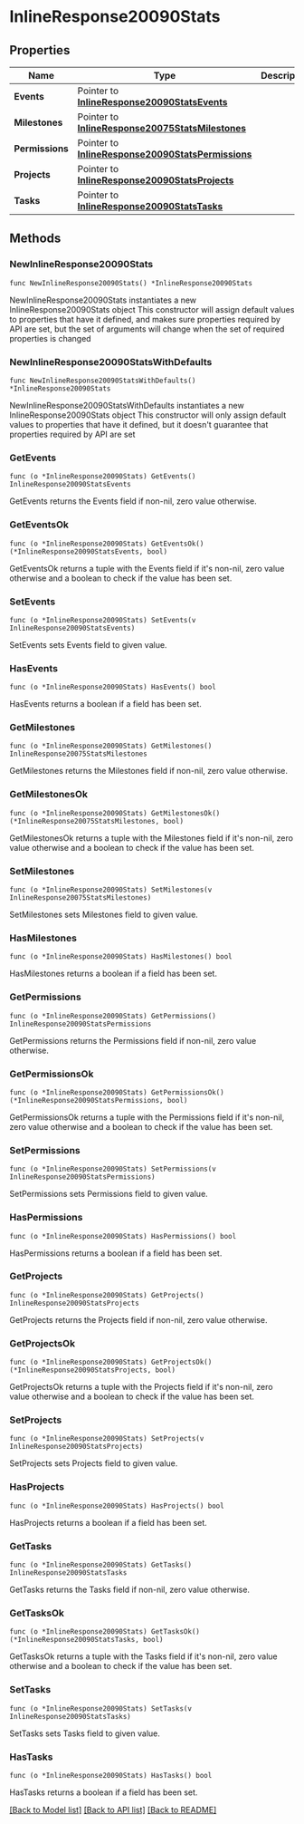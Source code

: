 # InlineResponse20090Stats

## Properties

Name | Type | Description | Notes
------------ | ------------- | ------------- | -------------
**Events** | Pointer to [**InlineResponse20090StatsEvents**](inline_response_200_90_stats_events.md) |  | [optional] 
**Milestones** | Pointer to [**InlineResponse20075StatsMilestones**](inline_response_200_75_stats_milestones.md) |  | [optional] 
**Permissions** | Pointer to [**InlineResponse20090StatsPermissions**](inline_response_200_90_stats_permissions.md) |  | [optional] 
**Projects** | Pointer to [**InlineResponse20090StatsProjects**](inline_response_200_90_stats_projects.md) |  | [optional] 
**Tasks** | Pointer to [**InlineResponse20090StatsTasks**](inline_response_200_90_stats_tasks.md) |  | [optional] 

## Methods

### NewInlineResponse20090Stats

`func NewInlineResponse20090Stats() *InlineResponse20090Stats`

NewInlineResponse20090Stats instantiates a new InlineResponse20090Stats object
This constructor will assign default values to properties that have it defined,
and makes sure properties required by API are set, but the set of arguments
will change when the set of required properties is changed

### NewInlineResponse20090StatsWithDefaults

`func NewInlineResponse20090StatsWithDefaults() *InlineResponse20090Stats`

NewInlineResponse20090StatsWithDefaults instantiates a new InlineResponse20090Stats object
This constructor will only assign default values to properties that have it defined,
but it doesn't guarantee that properties required by API are set

### GetEvents

`func (o *InlineResponse20090Stats) GetEvents() InlineResponse20090StatsEvents`

GetEvents returns the Events field if non-nil, zero value otherwise.

### GetEventsOk

`func (o *InlineResponse20090Stats) GetEventsOk() (*InlineResponse20090StatsEvents, bool)`

GetEventsOk returns a tuple with the Events field if it's non-nil, zero value otherwise
and a boolean to check if the value has been set.

### SetEvents

`func (o *InlineResponse20090Stats) SetEvents(v InlineResponse20090StatsEvents)`

SetEvents sets Events field to given value.

### HasEvents

`func (o *InlineResponse20090Stats) HasEvents() bool`

HasEvents returns a boolean if a field has been set.

### GetMilestones

`func (o *InlineResponse20090Stats) GetMilestones() InlineResponse20075StatsMilestones`

GetMilestones returns the Milestones field if non-nil, zero value otherwise.

### GetMilestonesOk

`func (o *InlineResponse20090Stats) GetMilestonesOk() (*InlineResponse20075StatsMilestones, bool)`

GetMilestonesOk returns a tuple with the Milestones field if it's non-nil, zero value otherwise
and a boolean to check if the value has been set.

### SetMilestones

`func (o *InlineResponse20090Stats) SetMilestones(v InlineResponse20075StatsMilestones)`

SetMilestones sets Milestones field to given value.

### HasMilestones

`func (o *InlineResponse20090Stats) HasMilestones() bool`

HasMilestones returns a boolean if a field has been set.

### GetPermissions

`func (o *InlineResponse20090Stats) GetPermissions() InlineResponse20090StatsPermissions`

GetPermissions returns the Permissions field if non-nil, zero value otherwise.

### GetPermissionsOk

`func (o *InlineResponse20090Stats) GetPermissionsOk() (*InlineResponse20090StatsPermissions, bool)`

GetPermissionsOk returns a tuple with the Permissions field if it's non-nil, zero value otherwise
and a boolean to check if the value has been set.

### SetPermissions

`func (o *InlineResponse20090Stats) SetPermissions(v InlineResponse20090StatsPermissions)`

SetPermissions sets Permissions field to given value.

### HasPermissions

`func (o *InlineResponse20090Stats) HasPermissions() bool`

HasPermissions returns a boolean if a field has been set.

### GetProjects

`func (o *InlineResponse20090Stats) GetProjects() InlineResponse20090StatsProjects`

GetProjects returns the Projects field if non-nil, zero value otherwise.

### GetProjectsOk

`func (o *InlineResponse20090Stats) GetProjectsOk() (*InlineResponse20090StatsProjects, bool)`

GetProjectsOk returns a tuple with the Projects field if it's non-nil, zero value otherwise
and a boolean to check if the value has been set.

### SetProjects

`func (o *InlineResponse20090Stats) SetProjects(v InlineResponse20090StatsProjects)`

SetProjects sets Projects field to given value.

### HasProjects

`func (o *InlineResponse20090Stats) HasProjects() bool`

HasProjects returns a boolean if a field has been set.

### GetTasks

`func (o *InlineResponse20090Stats) GetTasks() InlineResponse20090StatsTasks`

GetTasks returns the Tasks field if non-nil, zero value otherwise.

### GetTasksOk

`func (o *InlineResponse20090Stats) GetTasksOk() (*InlineResponse20090StatsTasks, bool)`

GetTasksOk returns a tuple with the Tasks field if it's non-nil, zero value otherwise
and a boolean to check if the value has been set.

### SetTasks

`func (o *InlineResponse20090Stats) SetTasks(v InlineResponse20090StatsTasks)`

SetTasks sets Tasks field to given value.

### HasTasks

`func (o *InlineResponse20090Stats) HasTasks() bool`

HasTasks returns a boolean if a field has been set.


[[Back to Model list]](../README.md#documentation-for-models) [[Back to API list]](../README.md#documentation-for-api-endpoints) [[Back to README]](../README.md)


